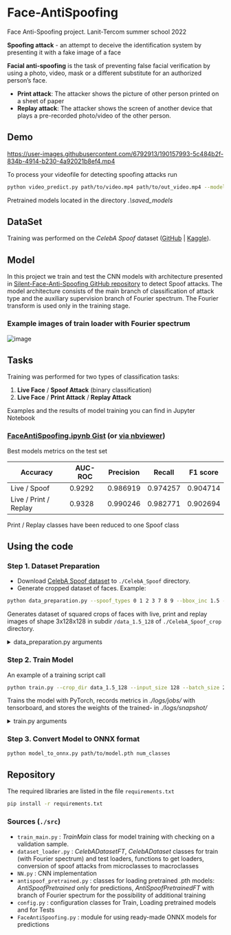 # Face-AntiSpoofing
Face Anti-Spoofing project. Lanit-Tercom summer school 2022

**Spoofing attack** - an attempt to deceive the identification system by presenting it with a fake image of a face

**Facial anti-spoofing** is the task of preventing false facial verification by using a photo, video, mask or a different substitute for an authorized person’s face.

- **Print attack**: The attacker shows the picture of other person printed on a sheet of paper 
- **Replay attack**: The attacker shows the screen of another device that plays a pre-recorded photo/video of the other person.
## Demo
https://user-images.githubusercontent.com/6792913/190157993-5c484b2f-834b-4914-b230-4a92021b8ef4.mp4

To process your videofile for detecting spoofing attacks run
```sh
python video_predict.py path/to/video.mp4 path/to/out_video.mp4 --model_path path/to/model.onnx 
```
Pretrained models located in the directory *.\saved_models*
## DataSet 
Training was performed on the *CelebA Spoof* dataset ([GitHub](https://github.com/ZhangYuanhan-AI/CelebA-Spoof) | [Kaggle](https://www.kaggle.com/datasets/attentionlayer241/celeba-spoof-for-face-antispoofing)).
## Model
In this project we train and test the CNN models with architecture presented in [Silent-Face-Anti-Spoofing GitHub repository](https://github.com/minivision-ai/Silent-Face-Anti-Spoofing/) to detect Spoof attacks. The model architecture consists of the main branch of classification of attack type and the auxiliary supervision branch of Fourier spectrum. The Fourier transform is used only in the training stage.
### Example images of train loader with Fourier spectrum
![image](https://user-images.githubusercontent.com/6792913/190170749-437e443d-0ce7-43e6-9238-f4b2212da348.png)
## Tasks
Training was performed for two types of classification tasks:
1. **Live Face** / **Spoof Attack** (binary classification)
2. **Live Face** / **Print Attack** / **Replay Attack**  

Examples and the results of model training you can find in Jupyter Notebook 
### [FaceAntiSpoofing.ipynb Gist](https://gist.github.com/hairymax/021a8cd550a3c0fa14c8e6ae815265c9) (or [via nbviewer](https://nbviewer.org/gist/hairymax/021a8cd550a3c0fa14c8e6ae815265c9))

Best models metrics on the test set

|Accuracy | AUC-ROC | Precision | Recall | F1 score |
| ---- | ---- | ---- | ---- | ---- |
|Live / Spoof | 0.9292 | 0.986919 | 0.974257 | 0.904714 | 0.938198 |
|Live / Print / Replay | 0.9328 | 0.990246 | 0.982771 | 0.902694 | 0.941032 |

Print / Replay classes have been reduced to one Spoof class
## Using the code
### Step 1. Dataset Preparation
- Download [CelebA Spoof dataset](https://www.kaggle.com/datasets/attentionlayer241/celeba-spoof-for-face-antispoofing) to `./CelebA_Spoof` directory.
- Generate cropped dataset of faces.  Example:
```sh
python data_preparation.py --spoof_types 0 1 2 3 7 8 9 --bbox_inc 1.5 --size 128
```
Generates dataset of squared crops of faces with live, print and replay images of shape 3x128x128 in subdir `/data_1.5_128` of `./CelebA_Spoof_crop` directory.
<details><summary> data_preparation.py arguments</summary>
<p>

`spoof_types` - list of spoof types to keep, according to original labels:
   - `0`     - Live
   - `1`,`2`,`3` - Print
   - `4`,`5`,`6` - Paper Cut
   - `7`,`8`,`9` - Replay  

`bbox_inc` - Image bbox increasing, value 1 makes no effect. Crops were made according to bbox markup, which is recorded in the files '\*_BB.txt' for each photo.     
`size` - the size of the cropped image (height = width = `size`)   
`orig_dir` - Directory with original Celeba_Spoof dataset (*'./CelebA_Spoof'* by default)    
`crop_dir` - Directory to save cropped dataset (*'./CelebA_Spoof_crop'* by default)    
</p>
</details>

### Step 2. Train Model
An example of a training script call
```sh
python train.py --crop_dir data_1.5_128 --input_size 128 --batch_size 256 --num_classes 2
```
Trains the model with PyTorch, records metrics in *./logs/jobs/* with tensorboard, and stores the weights of the trained- in *./logs/snapshot/*
<details><summary> train.py arguments</summary>
<p>

`crop_dir` - Name of subdir with cropped images in *./CelebA_Spoof_crop* directory     
`input_size` - Input size of images passed to model (height = width = `input_size`)   
`batch_size` - Count of images in the batch    
`num_classes` - **2** for binary or **3** for live-print-replay classification    
`job_name` - Suffix for model name saved in snapshots dir    
</p>
</details>

### Step 3. Convert Model to ONNX format
```sh
python model_to_onnx.py path/to/model.pth num_classes
```

## Repository
The required libraries are listed in the file `requirements.txt`
```sh
pip install -r requirements.txt
```
### Sources (`./src`)
- `train_main.py` : *TrainMain* class for model training with checking on a validation sample.
- `dataset_loader.py` : *CelebADatasetFT*, *CelebADataset* classes for train (with Fourier spectrum) and test loaders, functions to get loaders, conversion of spoof attacks from microclasses to macroclasses 
- `NN.py` : CNN implementation
- `antispoof_pretrained.py` : classes for loading pretrained .pth models: *AntiSpoofPretrained* only for predictions, *AntiSpoofPretrainedFT* with branch of Fourier spectrum for the possibility of additional training 
- `config.py` : configuration classes for Train, Loading pretrained models and for Tests
- `FaceAntiSpoofing.py` : module for using ready-made ONNX models for predictions 

